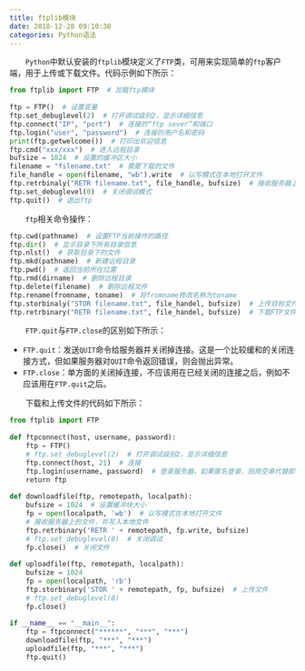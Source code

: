 ```yaml
---
title: ftplib模块
date: 2018-12-28 09:10:38
categories: Python语法
---
```

&emsp;&emsp;`Python`中默认安装的`ftplib`模块定义了`FTP`类，可用来实现简单的`ftp`客户端，用于上传或下载文件。代码示例如下所示：

``` python
from ftplib import FTP  # 加载ftp模块
​
ftp = FTP()  # 设置变量
ftp.set_debuglevel(2)  # 打开调试级别2，显示详细信息
ftp.connect("IP", "port")  # 连接的“ftp sever”和端口
ftp.login("user", "password")  # 连接的用户名和密码
print(ftp.getwelcome())  # 打印出欢迎信息
ftp.cmd("xxx/xxx")  # 进入远程目录
bufsize = 1024  # 设置的缓冲区大小
filename = "filename.txt"  # 需要下载的文件
file_handle = open(filename, "wb").write  # 以写模式在本地打开文件
ftp.retrbinaly("RETR filename.txt", file_handle, bufsize)  # 接收服务器上文件并写入本地文件
ftp.set_debuglevel(0)  # 关闭调试模式
ftp.quit()  # 退出ftp
```

&emsp;&emsp;`ftp`相关命令操作：

``` python
ftp.cwd(pathname)  # 设置FTP当前操作的路径
ftp.dir()  # 显示目录下所有目录信息
ftp.nlst()  # 获取目录下的文件
ftp.mkd(pathname)  # 新建远程目录
ftp.pwd()  # 返回当前所在位置
ftp.rmd(dirname)  # 删除远程目录
ftp.delete(filename)  # 删除远程文件
ftp.rename(fromname, toname)  # 将fromname修改名称为toname
ftp.storbinaly("STOR filename.txt", file_handel, bufsize)  # 上传目标文件
ftp.retrbinary("RETR filename.txt", file_handel, bufsize)  # 下载FTP文件
```

&emsp;&emsp;`FTP.quit`与`FTP.close`的区别如下所示：

- `FTP.quit`：发送`QUIT`命令给服务器并关闭掉连接。这是一个比较缓和的关闭连接方式，但如果服务器对`QUIT`命令返回错误，则会抛出异常。
- `FTP.close`：单方面的关闭掉连接，不应该用在已经关闭的连接之后，例如不应该用在`FTP.quit`之后。

&emsp;&emsp;下载和上传文件的代码如下所示：

``` python
from ftplib import FTP
​
def ftpconnect(host, username, password):
    ftp = FTP()
    # ftp.set_debuglevel(2)  # 打开调试级别2，显示详细信息
    ftp.connect(host, 21)  # 连接
    ftp.login(username, password)  # 登录服务器，如果匿名登录，则用空串代替即可
    return ftp
​
def downloadfile(ftp, remotepath, localpath):
    bufsize = 1024  # 设置缓冲块大小
    fp = open(localpath, 'wb')  # 以写模式在本地打开文件
    # 接收服务器上的文件，并写入本地文件
    ftp.retrbinary('RETR ' + remotepath, fp.write, bufsize)
    # ftp.set_debuglevel(0)  # 关闭调试
    fp.close()  # 关闭文件
​
def uploadfile(ftp, remotepath, localpath):
    bufsize = 1024
    fp = open(localpath, 'rb')
    ftp.storbinary('STOR ' + remotepath, fp, bufsize)  # 上传文件
    # ftp.set_debuglevel(0)
    fp.close()
​
if __name__ == "__main__":
    ftp = ftpconnect("******", "***", "***")
    downloadfile(ftp, "***", "***")
    uploadfile(ftp, "***", "***")
    ftp.quit()
```